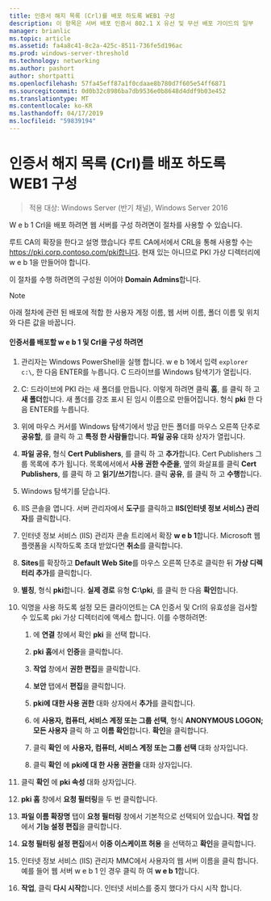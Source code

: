 ```yaml
---
title: 인증서 해지 목록 (Crl)를 배포 하도록 WEB1 구성
description: 이 항목은 서버 배포 인증서 802.1 X 유선 및 무선 배포 가이드의 일부
manager: brianlic
ms.topic: article
ms.assetid: fa4a8c41-8c2a-425c-8511-736fe5d196ac
ms.prod: windows-server-threshold
ms.technology: networking
ms.author: pashort
author: shortpatti
ms.openlocfilehash: 57fa45eff87a1f0cdaae8b780d7f605e54ff6871
ms.sourcegitcommit: 0d0b32c8986ba7db9536e0b8648d4ddf9b03e452
ms.translationtype: MT
ms.contentlocale: ko-KR
ms.lasthandoff: 04/17/2019
ms.locfileid: "59839194"
---
```

# <a name="configure-web1-to-distribute-certificate-revocation-lists-crls"></a>인증서 해지 목록 (Crl)를 배포 하도록 WEB1 구성

>적용 대상: Windows Server (반기 채널), Windows Server 2016

W e b 1 Crl을 배포 하려면 웹 서버를 구성 하려면이 절차를 사용할 수 있습니다.  
  
루트 CA의 확장을 한다고 설명 했습니다 루트 CA에서에서 CRL을 통해 사용할 수는 https://pki.corp.contoso.com/pki합니다. 현재 있는 아니므로 PKI 가상 디렉터리에 w e b 1을 만들어야 합니다.  
  
이 절차를 수행 하려면의 구성원 이어야 **Domain Admins**합니다.  
  
> [!NOTE]  
> 아래 절차에 관련 된 배포에 적합 한 사용자 계정 이름, 웹 서버 이름, 폴더 이름 및 위치와 다른 값을 바꿉니다.  
  
#### <a name="to-configure-web1-to-distribute-certificates-and-crls"></a>인증서를 배포할 w e b 1 및 Crl을 구성 하려면  
  
1.  관리자는 Windows PowerShell을 실행 합니다. w e b 1에서 입력 `explorer c:\`, 한 다음 ENTER를 누릅니다. C 드라이브를 Windows 탐색기가 열립니다.   
  
2.  C: 드라이브에 PKI 라는 새 폴더를 만듭니다. 이렇게 하려면 클릭 **홈**, 를 클릭 하 고 **새 폴더**합니다. 새 폴더를 강조 표시 된 임시 이름으로 만들어집니다. 형식 **pki** 한 다음 ENTER를 누릅니다.  
  
3.  위에 마우스 커서를 Windows 탐색기에서 방금 만든 폴더를 마우스 오른쪽 단추로 **공유할**, 를 클릭 하 고 **특정 한 사람들**합니다. **파일 공유** 대화 상자가 열립니다.  
  
4.  **파일 공유**, 형식 **Cert Publishers**, 를 클릭 하 고 **추가**합니다. Cert Publishers 그룹 목록에 추가 됩니다. 목록에서에서 **사용 권한 수준을**, 옆의 화살표를 클릭 **Cert Publishers**, 를 클릭 하 고 **읽기/쓰기**합니다. 클릭 **공유**, 를 클릭 하 고 **수행**합니다.  
  
5.  Windows 탐색기를 닫습니다.  
  
6.  IIS 콘솔을 엽니다. 서버 관리자에서 **도구**를 클릭하고 **IIS(인터넷 정보 서비스) 관리자**를 클릭합니다.  
  
7.  인터넷 정보 서비스 (IIS) 관리자 콘솔 트리에서 확장 **w e b 1**합니다. Microsoft 웹 플랫폼을 시작하도록 초대 받았다면 **취소**를 클릭합니다.  
  
8.  **Sites**를 확장하고 **Default Web Site**를 마우스 오른쪽 단추로 클릭한 뒤 **가상 디렉터리 추가**를 클릭합니다.  
  
9. **별칭**, 형식 **pki**합니다. **실제 경로** 유형 **C:\pki**, 를 클릭 한 다음 **확인**합니다.  
  
10. 익명을 사용 하도록 설정 모든 클라이언트는 CA 인증서 및 Crl의 유효성을 검사할 수 있도록 pki 가상 디렉터리에 액세스 합니다. 이를 수행하려면:  
  
    1.  에 **연결** 창에서 확인 **pki** 을 선택 합니다.  
  
    2.  **pki 홈**에서 **인증**을 클릭합니다.  
  
    3.  **작업** 창에서 **권한 편집**을 클릭합니다.  
  
    4.  **보안** 탭에서 **편집**을 클릭합니다.  
  
    5.  **pki에 대한 사용 권한** 대화 상자에서 **추가**를 클릭합니다.  
  
    6.  에 **사용자, 컴퓨터, 서비스 계정 또는 그룹 선택**, 형식 **ANONYMOUS LOGON; 모든 사용자** 클릭 하 고 **이름 확인**합니다. **확인**을 클릭합니다.  
  
    7.  클릭 **확인** 에 **사용자, 컴퓨터, 서비스 계정 또는 그룹 선택** 대화 상자입니다.  
  
    8.  클릭 **확인** 에 **pki에 대 한 사용 권한을** 대화 상자입니다.  
  
11. 클릭 **확인** 에 **pki 속성** 대화 상자입니다.  
  
12. **pki 홈** 창에서 **요청 필터링**을 두 번 클릭합니다.  
  
13. **파일 이름 확장명** 탭이 **요청 필터링** 창에서 기본적으로 선택되어 있습니다. **작업** 창에서 **기능 설정 편집**을 클릭합니다.  
  
14. **요청 필터링 설정 편집**에서 **이중 이스케이프 허용** 을 선택하고 **확인**을 클릭합니다.  
  
15. 인터넷 정보 서비스 (IIS) 관리자 MMC에서 사용자의 웹 서버 이름을 클릭 합니다. 예를 들어 웹 서버 w e b 1 인 경우 클릭 하 여 **w e b 1**합니다.  
  
16. **작업**, 클릭 **다시 시작**합니다. 인터넷 서비스를 중지 했다가 다시 시작 합니다.  
  

